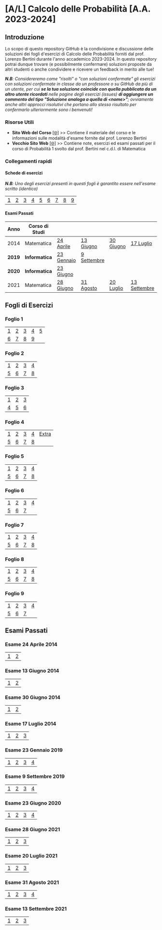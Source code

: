 # [A/L] Calcolo delle Probabilità [A.A. 2023-2024]

## Introduzione

Lo scopo di questo repository GitHub è la condivisione e discussione delle soluzioni dei fogli d'esercizi di Calcolo delle Probabilità forniti dal prof. Lorenzo Bertini durante l'anno accademico 2023-2024. In questo repository potrai dunque trovare (e possibilmente confermare) soluzioni proposte da altri studenti o anche condividere e ricevere un feedback in merito alle tue!

_**N.B**: Considereremo come "risolti" o "con soluzioni confermate" gli esercizi con soluzioni confermate in classe da un professore o su GitHub da più di un utente, per cui **se la tua soluzione coincide con quella pubblicata da un altro utente ricordati** nelle pagine degli esercizi (issues) **di aggiungere un commento del tipo "Soluzione analoga a quella di \<nome\>"**; ovviamente anche altri approcci risolutivi che portano allo stesso risultato per confermarlo ulteriormente sono i benvenuti!_

### Risorse Utili
- **Sito Web del Corso** [[🌐]](https://www1.mat.uniroma1.it/people/bertini/ama/didattica/informatica/) >> Contiene il materiale del corso e le informazioni sulle modalità d'esame fornite dal prof. Lorenzo Bertini
- **Vecchio Sito Web** [[🌐]](https://www1.mat.uniroma1.it/people/bertini/ama/didattica/probab1/) >> Contiene note, esercizi ed esami passati per il corso di Probabilità 1 svolto dal prof. Bertini nel c.d.l. di Matematica

### Collegamenti rapidi

#### Schede di esercizi
_**N.B**: Uno degli esercizi presenti in questi fogli è garantito essere nell'esame scritto (identico)_

|    |    |    |    |    |    |    |    |    |  
|----|----|----|----|----|----|----|----|----|
| [1](#foglio-1) | [2](#foglio-2) | [3](#foglio-3) | [4](#foglio-4) | [5](#foglio-5) | [6](#foglio-6) | [7](#foglio-7) | [8](#foglio-8) | [9](#foglio-9) |
#### Esami Passati
|  Anno  | Corso di Studi |    |    |    |   |
|----|----|----|----|----|----|
| 2014 | Matematica | [24 Aprile](#esame-24-aprile-2014) | [13 Giugno](#esame-13-giugno-2014) | [30 Giugno](#esame-30-giugno-2014) | [17 Luglio](#esame-17-luglio-2014) |
| **2019** | **Informatica** | [23 Gennaio](#esame-23-gennaio-2019) | [9 Settembre](#esame-9-settembre-2019)|| |
| **2020** | **Informatica** | [23 Giugno](#esame-23-giugno-2020) | || |
| 2021 | Matematica | [28 Giugno](#esame-28-giugno-2021) | [31 Agosto](#esame-31-agosto-2021) | [20 Luglio](#esame-20-luglio-2021) | [13 Settembre](#esame-13-settembre-2021) |

## Fogli di Esercizi

### Foglio 1
|    |    |    |    |    |
|----|----|----|----|----|
| [1](../../issues/01)  | [2](../../issues/02)  | [3](../../issues/03)  | [4](../../issues/04)  | [5](../../issues/05) |
| [6](../../issues/06)  | [7](../../issues/07)  | [8](../../issues/08)  | [9](../../issues/09)  |  |

### Foglio 2
|    |    |    |    |
|----|----|----|----|
| [1](../../issues/10)  | [2](../../issues/11)  | [3](../../issues/12)  | [4](../../issues/13)  |
| [5](../../issues/14)  | [6](../../issues/15)  | [7](../../issues/16)  | [8](../../issues/17)  |  

### Foglio 3
|    |    |    |
|----|----|----|
| [1](../../issues/18)  | [2](../../issues/19)  | [3](../../issues/20)  | 
| [4](../../issues/21)  | [5](../../issues/22)  | [6](../../issues/23)  | 

### Foglio 4
|    |    |    |    |    |
|----|----|----|----|----|
| [1](../../issues/24)  | [2](../../issues/25)  | [3](../../issues/26)  | [4](../../issues/27)  | [Extra](../../issues/32)|
| [5](../../issues/28)  | [6](../../issues/29)  | [7](../../issues/30)  | [8](../../issues/31)  |  |
### Foglio 5
|    |    |    |    |
|----|----|----|----|
| [1](../../issues/33)  | [2](../../issues/34)  | [3](../../issues/39)  | [4](../../issues/40)  |
| [5](../../issues/35)  | [6](../../issues/36)  | [7](../../issues/37)  | [8](../../issues/38)  | 
### Foglio 6
|    |    |    |    |
|----|----|----|----|
| [1](../../issues/41)  | [2](../../issues/42)  | [3](../../issues/43)  | [4](../../issues/44)  |
| [5](../../issues/45)  | [6](../../issues/46)  | [7](../../issues/47)  |  | 
### Foglio 7
|    |    |    |    |
|----|----|----|----|
| [1](../../issues/49)  | [2](../../issues/50)  | [3](../../issues/51)  | [4](../../issues/52)  |
| [5](../../issues/53)  | [6](../../issues/54)  | [7](../../issues/55)  | [8](../../issues/56)  | 
### Foglio 8
|    |    |    |    |
|----|----|----|----|
| [1](../../issues/80)  | [2](../../issues/81)  | [3](../../issues/82)  | [4](../../issues/83)  |
| [5](../../issues/84)  | [6](../../issues/85)  | [7](../../issues/86)  | [8](../../issues/87)  | 
### Foglio 9
|    |    |    |    |
|----|----|----|----|
| [1](../../issues/88)  | [2](../../issues/89)  | [3](../../issues/90)  | [4](../../issues/91)  |
| [5](../../issues/92)  | [6](../../issues/93)  | [7](../../issues/94)  |  | 
## Esami Passati
### Esame 24 Aprile 2014
|    |    |       
|----|----|
| [1](../../issues/78) | [2](../../issues/79)  | 
### Esame 13 Giugno 2014
|    |    |       
|----|----|
| [1](../../issues/76) | [2](../../issues/77)  | 
### Esame 30 Giugno 2014
|    |    |       
|----|----|
| [1](../../issues/74) | [2](../../issues/75)  | 
### Esame 17 Luglio 2014
|    |    |    |
|----|----|----|
| [1](../../issues/70) | [2](../../issues/71)  | [3](../../issues/72)  |

### Esame 23 Gennaio 2019
|    |    |    |    |
|----|----|----|----|
| [1](../../issues/95) | [2](../../issues/96)  | [3](../../issues/97)  | [4](../../issues/98)  |
### Esame 9 Settembre 2019
|    |    |    |    |
|----|----|----|----|
| [1](../../issues/103) | [2](../../issues/104)  | [3](../../issues/105)  | [4](../../issues/106)  |
### Esame 23 Giugno 2020
|    |    |    |    |
|----|----|----|----|
| [1](../../issues/99) | [2](../../issues/100)  | [3](../../issues/101)  | [4](../../issues/102)  |
### Esame 28 Giugno 2021
|    |    |    |    
|----|----|----|
| [1](../../issues/67) | [2](../../issues/68)  | [3](../../issues/69)  | 
### Esame 20 Luglio 2021
|    |    |    |    
|----|----|----|
| [1](../../issues/64) | [2](../../issues/65)  | [3](../../issues/66)  | 
### Esame 31 Agosto 2021
|    |    |    |    |
|----|----|----|----|
| [1](../../issues/57) | [2](../../issues/58)  | [3](../../issues/59)  | [4](../../issues/60)  |
### Esame 13 Settembre 2021
|    |    |    |    
|----|----|----|
| [1](../../issues/61) | [2](../../issues/62)  | [3](../../issues/63)  | 
